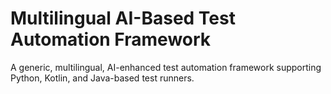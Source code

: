 # Multilingual AI-Based Test Automation Framework

A generic, multilingual, AI-enhanced test automation framework supporting Python, Kotlin, and Java-based test runners.
